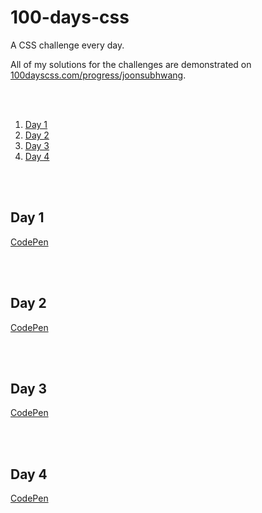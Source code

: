 # 100-days-css
A CSS challenge every day.

All of my solutions for the challenges are demonstrated on [100dayscss.com/progress/joonsubhwang](https://100dayscss.com/progress/joonsubhwang).

<br/><br/>



1. [Day 1](#Day-1) 
2. [Day 2](#Day-2)
3. [Day 3](#Day-3)
4. [Day 4](#Day-4)

<br/><br/>



## Day 1

[CodePen](https://codepen.io/joonsubhwang/pen/yLpXdOg)

<br/><br/>



## Day 2

[CodePen](https://codepen.io/joonsubhwang/pen/yLpzzNG)

<br/><br/>




## Day 3

[CodePen](https://codepen.io/joonsubhwang/pen/QWaOjMW)

<br/><br/>




## Day 4

[CodePen](https://codepen.io/joonsubhwang/pen/xxpjxOo)

<br/><br/>



